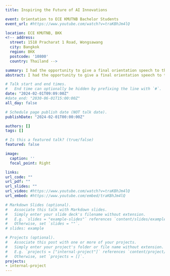 ```yaml
---
title: Inspiring the Future of AI Innovations

event: Orientation to ECE KMUTNB Bachelor Students
event_url: #https://www.youtube.com/watch?v=traKBhJm4lQ

location: ECE KMUTNB, BKK
<!-- address:
  street: 1518 Pracharat 1 Road, Wongsawang
  city: Bangkok
  region: BKK
  postcode: '10800'
  country: Thailand -->

summary: I had the opportunity to give a final orientation speech to the undergraduate students of the Department of Electrical and Computer Engineering at KMUTNB. The focus of my speech was on the transformative impact of AI, particularly highlighting the advancements in Large Language Models (LLMs) like ChatGPT. I discussed how these models have revolutionized natural language processing, enabling sophisticated interactions and problem-solving capabilities.
abstract: I had the opportunity to give a final orientation speech to the undergraduate students of the Department of Electrical and Computer Engineering at KMUTNB. The focus of my speech was on the transformative impact of AI, particularly highlighting the advancements in Large Language Models (LLMs) like ChatGPT. I discussed how these models have revolutionized natural language processing, enabling sophisticated interactions and problem-solving capabilities. Emphasizing the importance of mastering AI tools, I encouraged students to develop strong prompting skills to effectively control and harness the potential of AI technologies. The future of AI holds immense possibilities, and by staying adept at these emerging trends, students can significantly contribute to the field and drive innovation.

# Talk start and end times.
#   End time can optionally be hidden by prefixing the line with `#`.
date: "2024-02-01T09:09:00Z"
#date_end: "2030-06-01T15:00:00Z"
all_day: false

# Schedule page publish date (NOT talk date).
publishDate: "2024-02-01T00:00:00Z"

authors: []
tags: []

# Is this a featured talk? (true/false)
featured: false

image:
  caption: ''
  focal_point: Right

links:
url_code: ""
url_pdf: ""
url_slides: ""
url_video: #https://www.youtube.com/watch?v=traKBhJm4lQ
url_embed: #https://www.youtube.com/embed/traKBhJm4lQ

# Markdown Slides (optional).
#   Associate this talk with Markdown slides.
#   Simply enter your slide deck's filename without extension.
#   E.g. `slides = "example-slides"` references `content/slides/example-slides.md`.
#   Otherwise, set `slides = ""`.
# slides: example

# Projects (optional).
#   Associate this post with one or more of your projects.
#   Simply enter your project's folder or file name without extension.
#   E.g. `projects = ["internal-project"]` references `content/project/deep-learning/index.md`.
#   Otherwise, set `projects = []`.
projects:
- internal-project
---
```


<!-- {{< youtube traKBhJm4lQ >}} -->

